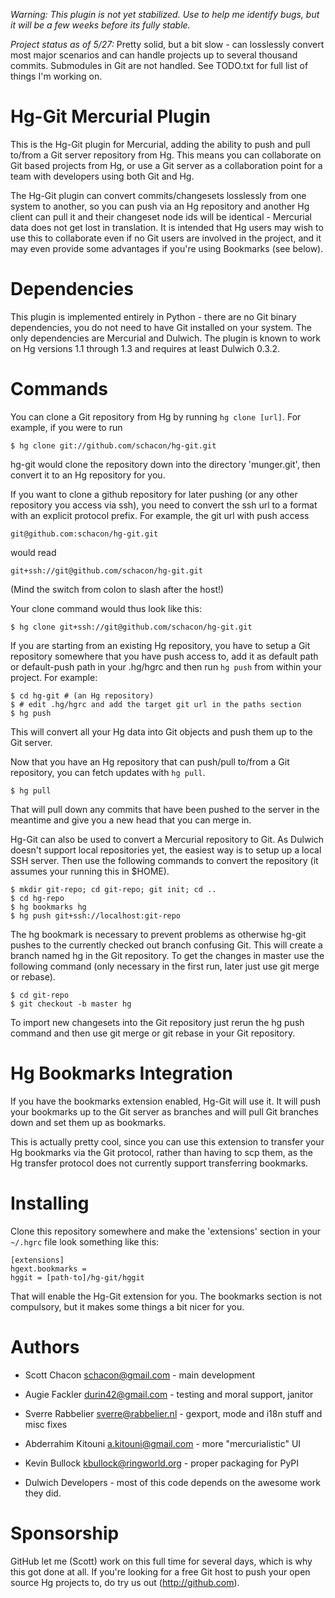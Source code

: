 *Warning: This plugin is not yet stabilized. Use to help me identify bugs, but it will be a few weeks before its fully stable.*

*Project status as of 5/27:*  Pretty solid, but a bit slow - can losslessly convert most major scenarios and can handle projects up to several thousand commits. Submodules in Git are not handled. See TODO.txt for full list of things I'm working on.


Hg-Git Mercurial Plugin
=======================

This is the Hg-Git plugin for Mercurial, adding the ability to push and pull to/from a Git server repository from Hg.  This means you can collaborate on Git based projects from Hg, or use a Git server as a collaboration point for a team with developers using both Git and Hg.

The Hg-Git plugin can convert commits/changesets losslessly from one system to another, so you can push via an Hg repository and another Hg client can pull it and their changeset node ids will be identical - Mercurial data does not get lost in translation.  It is intended that Hg users may wish to use this to collaborate even if no Git users are involved in the project, and it may even provide some advantages if you're using Bookmarks (see below).

Dependencies
============

This plugin is implemented entirely in Python - there are no Git binary dependencies, you do not need to have Git installed on your system.  The only dependencies are Mercurial and Dulwich.  The plugin is known to work on Hg versions 1.1 through 1.3 and requires at least Dulwich 0.3.2.

Commands
=========

You can clone a Git repository from Hg by running `hg clone [url]`.  For
example, if you were to run

    $ hg clone git://github.com/schacon/hg-git.git

hg-git would clone the repository down into the directory 'munger.git', then
convert it to an Hg repository for you.

If you want to clone a github repository for later pushing (or any other repository you access via ssh), you need to convert the ssh url to a format with an explicit protocol prefix. For example, the git url with push
access

    git@github.com:schacon/hg-git.git

would read

    git+ssh://git@github.com/schacon/hg-git.git

(Mind the switch from colon to slash after the host!)

Your clone command would thus look like this:

    $ hg clone git+ssh://git@github.com/schacon/hg-git.git

If you are starting from an existing Hg repository, you have to setup a Git repository somewhere that you have push access to, add it as default path or default-push path in your .hg/hgrc and then run `hg push` from within your project.  For example:

    $ cd hg-git # (an Hg repository)
    $ # edit .hg/hgrc and add the target git url in the paths section
    $ hg push

This will convert all your Hg data into Git objects and push them up to the Git server.

Now that you have an Hg repository that can push/pull to/from a Git repository, you can fetch updates with `hg pull`.

    $ hg pull

That will pull down any commits that have been pushed to the server in the meantime and give you a new head that you can merge in.

Hg-Git can also be used to convert a Mercurial repository to Git.  As Dulwich doesn't support local repositories yet, the easiest way is to setup up a local SSH server.  Then use the following commands to convert the repository (it assumes your running this in $HOME).

    $ mkdir git-repo; cd git-repo; git init; cd ..
    $ cd hg-repo
    $ hg bookmarks hg
    $ hg push git+ssh://localhost:git-repo

The hg bookmark is necessary to prevent problems as otherwise hg-git pushes to the currently checked out branch confusing Git. This will create a branch named hg in the Git repository. To get the changes in master use the following command (only necessary in the first run, later just use git merge or rebase).

    $ cd git-repo
    $ git checkout -b master hg

To import new changesets into the Git repository just rerun the hg push command and then use git merge or git rebase in your Git repository.


Hg Bookmarks Integration
========================

If you have the bookmarks extension enabled, Hg-Git will use it. It will push your bookmarks up to the Git server as branches and will pull Git branches down and set them up as bookmarks.

This is actually pretty cool, since you can use this extension to transfer your Hg bookmarks via the Git protocol, rather than having to scp them, as the Hg transfer protocol does not currently support transferring bookmarks.

Installing
==========

Clone this repository somewhere and make the 'extensions' section in your `~/.hgrc` file look something like this:

    [extensions]
    hgext.bookmarks =
    hggit = [path-to]/hg-git/hggit

That will enable the Hg-Git extension for you.  The bookmarks section is not compulsory, but it makes some things a bit nicer for you.

Authors
========

* Scott Chacon <schacon@gmail.com> - main development
* Augie Fackler <durin42@gmail.com> - testing and moral support, janitor
* Sverre Rabbelier <sverre@rabbelier.nl> - gexport, mode and i18n stuff and misc fixes
* Abderrahim Kitouni <a.kitouni@gmail.com> - more "mercurialistic" UI
* Kevin Bullock <kbullock@ringworld.org> - proper packaging for PyPI

* Dulwich Developers - most of this code depends on the awesome work they did.

Sponsorship
===========

GitHub let me (Scott) work on this full time for several days, which is why this got done at all.  If you're looking for a free Git host to push your open source Hg projects to, do try us out (http://github.com).
